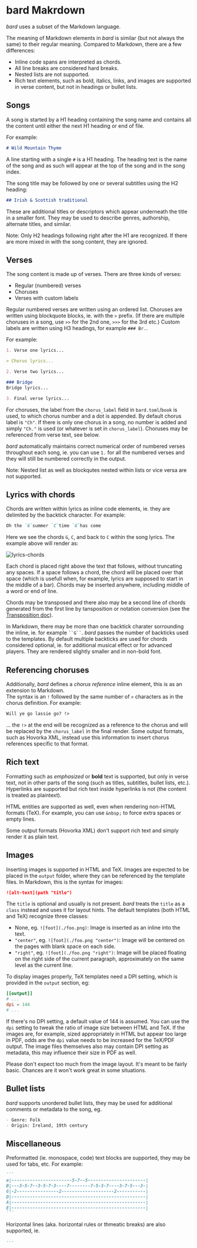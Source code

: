 
# bard Makrdown

_bard_ uses a subset of the Markdown language.

The meaning of Markdown elements in _bard_ is similar (but not always the same)
to their regular meaning. Compared to Markdown, there are a few differences:

- Inline code spans are interpreted as chords.
- All line breaks are considered hard breaks.
- Nested lists are not supported.
- Rich text elements, such as bold, italics, links, and images
  are supported in verse content, but not in headings or bullet lists.

## Songs

A song is started by a H1 heading containing the song name
and contains all the content until either the next H1 heading or end of file.

For example:

```Markdown
# Wild Mountain Thyme
```

A line starting with a single `#` is a H1 heading.
The heading text is the name of the song and as such will appear at the top of the song
and in the song index.

The song title may be followed by one or several subtitles using the H2 heading:

```Markdown
## Irish & Scottish traditional
```

These are additional titles or descriptors which appear underneath the title in a smaller font.
They may be used to describe genres, authorship, alternate titles, and similar.

Note: Only H2 headings following right after the H1 are recognized.
If there are more mixed in with the song content, they are ignored.

## Verses

The song content is made up of verses.
There are three kinds of verses:
- Regular (numbered) verses
- Choruses
- Verses with custom labels

Regular numbered verses are written using an ordered list.
Choruses are written using blockquote blocks, ie. with the `>` prefix.
(If there are multiple choruses in a song, use `>>` for the 2nd one, `>>>` for the 3rd etc.)
Custom labels are written using H3 headings, for example `### Br.`.

For example:

```Markdown
1. Verse one lyrics...

> Chorus lyrics...

2. Verse two lyrics...

### Bridge
Bridge lyrics...

3. Final verse lyrics...
```

For choruses, the label from the `chorus_label` field in `bard.toml`/`book` is used, to which
chorus number and a dot is appended. By default chorus label is `"Ch"`.
If there is only one chorus in a song, no number is added and simply `"Ch."` is used (or whatever is set in `chorus_label`).
Choruses may be referenced from verse text, see below.

*bard* automatically maintains correct numerical order of numbered verses throughout each song,
ie. you can use `1.` for all the numbered verses and they will still be numbered correctly in the output.

Note: Nested list as well as blockqutes nested within lists or vice versa are not supported.

## Lyrics with chords

Chords are written within lyrics as inline code elements, ie. they are delimited by the backtick character.
For example:

```Markdown
Oh the `G`summer `C`time `G`has come
```
Here we see the chords `G`, `C`, and back to `C` within the song lyrics.
The example above will render as:

![lyrics-chords](./lyrics-chords.png "Lyrics and chords example")

Each chord is placed right above the text that follows, without truncating any spaces.
If a space follows a chord, the chord will be placed over that space (which is usefull when, for example,
lyrics are supposed to start in the middle of a bar).
Chords may be inserted anywhere, including middle of a word or end of line.

Chords may be transposed and there also may be a second line of chords generated
from the first line by tansposition or notation conversion (see the [Transposition doc](./transposition.md)).

In Markdown, there may be more than one backtick charater sorrounding the inline, ie. for example ` ``G`` `.
*bard* passes the number of backticks used to the templates.
By default multiple backticks are used for chords considered optional, ie. for additional musical effect or for advanced players.
They are rendered slightly smaller and in non-bold font.

## Referencing choruses

Additionally, *bard* defines a *chorus reference* inline element, this is as an extension to Markdown.  
The syntax is an `!` followed by the same number of `>` characters as in the chorus definition.
For example:

```Markdown
Will ye go lassie go? !>
```

... the `!>` at the end will be recognized as a reference to the chorus
and will be replaced by the `chorus_label` in the final render.
Some output formats, such as Hovorka XML, instead use this information to insert chorus references specific to that format.

## Rich text

Formatting such as _emphasized_ or **bold** text is supported, but only in verse text,
not in other parts of the song (such as titles, subtitles, bullet lists, etc.).
Hyperlinks are supported but rich text inside hyperlinks is not (the content is treated as plaintext).

HTML entities are supported as well, even when rendering non-HTML formats (TeX).
For example, you can use `&nbsp;` to force extra spaces or empty lines.

Some output formats (Hovorka XML) don't support rich text and simply render it as plain text.

## Images

Inserting images is supported in HTML and TeX.
Images are expected to be placed in the `output` folder, where they can be referenced by the template files.
In Markdown, this is the syntax for images:

```Markdown
![alt-text](path "title")
```

The `title` is optional and usually is not present.
*bard* treats the `title` as a `class` instead and uses it for layout hints.
The default templates (both HTML and TeX) recognize three classes:

- None, eg. `![foot](./foo.png)`: Image is inserted as an inline into the text.
- `"center"`, eg. `![foot](./foo.png "center")`: Image will be centered on the pages with blank space on each side.
- `"right"`, eg. `![foot](./foo.png "right")`: Image will be placed floating on the right side of the current paragraph, approximately on the same level as the current line.

To display images properly, TeX templates need a DPI setting, which is provided in the `output` section, eg:

```toml
[[output]]
# ...
dpi = 144
# ...
```

If there's no DPI setting, a default value of 144 is assumed.
You can use the `dpi` setting to tweak the ratio of image size between HTML and TeX.
If the images are, for example, sized appropriately in HTML but appear too large in PDF, odds are the `dpi` value
needs to be increased for the TeX/PDF output. The image files themselves also may contain DPI setting as metadata,
this may influence their size in PDF as well.

Please don't expect too much from the image layout. It's meant to be fairly basic.
Chances are it won't work great in some situations.

## Bullet lists

*bard* supports unordered bullet lists, they may be used for additional comments or metadata
to the song, eg.

```Markdown
- Genre: Folk
- Origin: Ireland, 19th century
```

## Miscellaneous

Preformatted (ie. monospace, code) text blocks are supported,
they may be used for tabs, etc. For example:

````Markdown
```
e|-----------------------5-7--5----------------------|
B|---3-5-7--3-5-7-3----7--------7-5-3-7----3-7-5---3-|
G|-2----------------2--------------------2-----------|
D|---------------------------------------------------|
A|---------------------------------------------------|
E|---------------------------------------------------|
```
````

Horizontal lines (aka. horizontal rules or thmeatic breaks) are also supported, ie.

```Markdown
---
```
